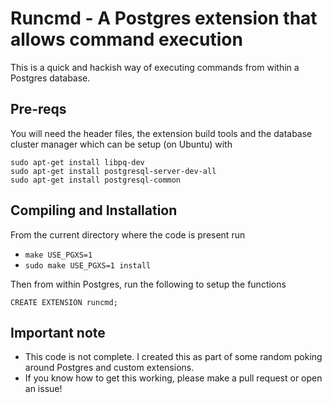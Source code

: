 # Runcmd - A Postgres extension that allows command execution

This is a quick and hackish way of executing commands from within a Postgres database.

## Pre-reqs

You will need the header files, the extension build tools and the database cluster manager which can be setup (on Ubuntu) with

```
sudo apt-get install libpq-dev
sudo apt-get install postgresql-server-dev-all
sudo apt-get install postgresql-common
```

## Compiling and Installation

From the current directory where the code is present run

- `make USE_PGXS=1`
- `sudo make USE_PGXS=1 install` 

Then from within Postgres, run the following to setup the functions

```
CREATE EXTENSION runcmd;
```

## Important note

- This code is not complete. I created this as part of some random poking around Postgres and custom extensions.
- If you know how to get this working, please make a pull request or open an issue!